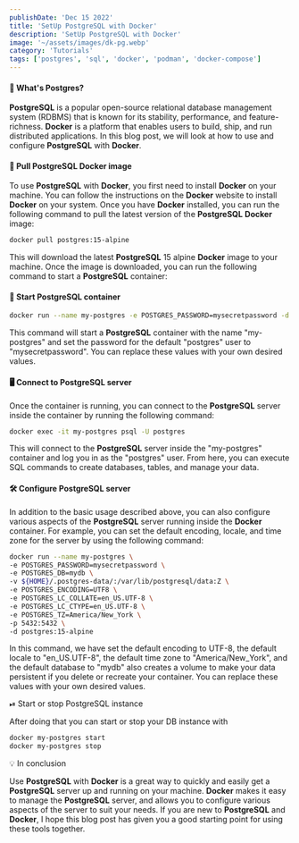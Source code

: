 ```yaml
---
publishDate: 'Dec 15 2022'
title: 'SetUp PostgreSQL with Docker'
description: 'SetUp PostgreSQL with Docker'
image: '~/assets/images/dk-pg.webp'
category: 'Tutorials'
tags: ['postgres', 'sql', 'docker', 'podman', 'docker-compose']
---
```


#### 🐘 What's Postgres?

**PostgreSQL** is a popular open-source relational database management system (RDBMS) that is known for its stability, performance, and feature-richness. **Docker** is a platform that enables users to build, ship, and run distributed applications. In this blog post, we will look at how to use and configure **PostgreSQL** with **Docker**.


#### 🐳 Pull PostgreSQL Docker image

To use **PostgreSQL** with **Docker**, you first need to install **Docker** on your machine. You can follow the instructions on the **Docker** website to install **Docker** on your system. Once you have **Docker** installed, you can run the following command to pull the latest version of the **PostgreSQL** **Docker** image:

```bash
docker pull postgres:15-alpine
```

This will download the latest **PostgreSQL** 15 alpine **Docker** image to your machine. Once the image is downloaded, you can run the following command to start a **PostgreSQL** container:

#### 🚀 Start PostgreSQL container

```bash
docker run --name my-postgres -e POSTGRES_PASSWORD=mysecretpassword -d postgres:15-alpine
```

This command will start a **PostgreSQL** container with the name "my-postgres" and set the password for the default "postgres" user to "mysecretpassword". You can replace these values with your own desired values.

#### 🖥 Connect to PostgreSQL server

Once the container is running, you can connect to the **PostgreSQL** server inside the container by running the following command:

```bash
docker exec -it my-postgres psql -U postgres
```

This will connect to the **PostgreSQL** server inside the "my-postgres" container and log you in as the "postgres" user. From here, you can execute SQL commands to create databases, tables, and manage your data.


#### 🛠 Configure PostgreSQL server

In addition to the basic usage described above, you can also configure various aspects of the **PostgreSQL** server running inside the **Docker** container. For example, you can set the default encoding, locale, and time zone for the server by using the following command:

```bash
docker run --name my-postgres \
-e POSTGRES_PASSWORD=mysecretpassword \
-e POSTGRES_DB=mydb \
-v ${HOME}/.postgres-data/:/var/lib/postgresql/data:Z \
-e POSTGRES_ENCODING=UTF8 \
-e POSTGRES_LC_COLLATE=en_US.UTF-8 \
-e POSTGRES_LC_CTYPE=en_US.UTF-8 \
-e POSTGRES_TZ=America/New_York \
-p 5432:5432 \
-d postgres:15-alpine
```

In this command, we have set the default encoding to UTF-8, the default locale to "en_US.UTF-8", the default time zone to "America/New_York", and the default database to "mydb" also creates a volume to make your data persistent if you delete or recreate your container. You can replace these values with your own desired values.


⏯ Start or stop PostgreSQL instance

After doing that you can start or stop your DB instance with

```bash
docker my-postgres start
docker my-postgres stop
```
💡 In conclusion

Use **PostgreSQL** with **Docker** is a great way to quickly and easily get a **PostgreSQL** server up and running on your machine. **Docker** makes it easy to manage the **PostgreSQL** server, and allows you to configure various aspects of the server to suit your needs. If you are new to **PostgreSQL** and **Docker**, I hope this blog post has given you a good starting point for using these tools together.
